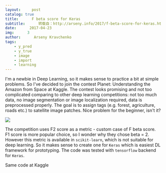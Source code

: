 ```yaml
---
layout:     post
catalog: true
title:      F beta score for Keras
subtitle:      转载自：http://arseny.info/2017/f-beta-score-for-keras.html
date:      2017-04-23
img:      3
author:      Arseny Kravchenko
tags:
    - y_pred
    - y_true
    - image
    - import
    - learning
---
```


I'm a newbie in Deep Learning, so it makes sense to practice a bit at simple problems.
So I've decided to join the contest Planet: Understanding the Amazon from Space at Kaggle.
The contest looks promising and not too complicated comparing to other deep learning competitions: not too much data, no image segmentation or image localization required, data is preprocessed properly.
The goal is to assign tags (e.g. forest, agriculture, roads etc.) to satellite image patches. Nice problem for the beginner, isn't it? 

![](https://kaggle2.blob.core.windows.net/competitions/kaggle/6322/media/chips.jpg)


The competition uses F2 score as a metric - custom case of F beta score. F1 score is more popular choice, so I wonder why they chose beta = 2.
However this metric is available in `scikit-learn`, which is not suitable for deep learning. So it makes sense to create one for `Keras` which is easiest DL framework for prototyping. The code was tested with `tensorflow` backend for `Keras`.

Same code at Kaggle 
